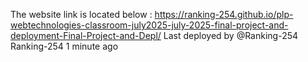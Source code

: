 The website link is located below :
https://ranking-254.github.io/plp-webtechnologies-classroom-july2025-july-2025-final-project-and-deployment-Final-Project-and-Depl/
Last deployed by @Ranking-254 Ranking-254 1 minute ago
